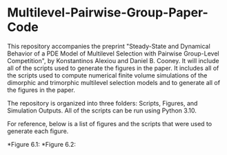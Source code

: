 # Multilevel-Pairwise-Group-Paper-Code

This repository accompanies the preprint "Steady-State and Dynamical Behavior of a PDE Model of Multilevel Selection with Pairwise Group-Level Competition", by Konstantinos Alexiou and Daniel B. Cooney. It will include all of the scripts used to generate the figures in the paper. It includes all of the scripts used to compute numerical finite volume simulations of the dimorphic and trimorphic multilevel selection models and to generate all of the figures in the paper.

The repository is organized into three folders: Scripts, Figures, and Simulation Outputs. All of the scripts can be run using Python 3.10.

For reference, below is a list of figures and the scripts that were used to generate each figure.

*Figure 6.1:
*Figure 6.2:
